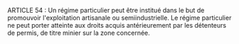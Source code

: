 ARTICLE 54 : Un régime particulier peut être institué dans le but de
promouvoir l'exploitation artisanale ou semiindustrielle.
Le régime particulier ne peut porter atteinte aux droits acquis
antérieurement par les détenteurs de permis, de titre minier sur la zone
concernée.
